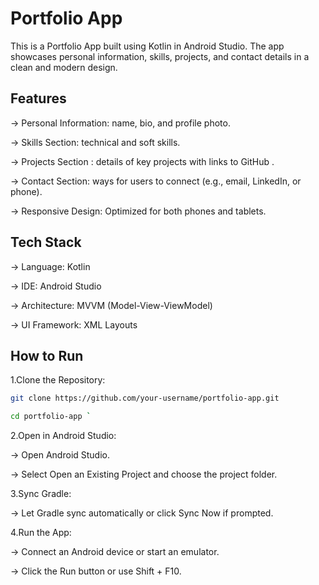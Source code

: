 
# Portfolio App
This is a Portfolio App built using Kotlin in Android Studio. The app showcases  personal information, skills, projects, and contact details in a clean and modern design.

## Features


-> Personal Information: name, bio, and profile photo.

-> Skills Section: technical and soft skills.

-> Projects Section : details of key projects with links to GitHub .

-> Contact Section:  ways for users to connect  (e.g., email, LinkedIn, or phone).

-> Responsive Design: Optimized for both phones and tablets.




## Tech Stack

-> Language: Kotlin

-> IDE: Android Studio

-> Architecture: MVVM (Model-View-ViewModel)

-> UI Framework:  XML Layouts 



## How to Run

1.Clone the Repository:

 ```bash
git clone https://github.com/your-username/portfolio-app.git 

cd portfolio-app `
```


2.Open in Android Studio:

-> Open Android Studio.

-> Select Open an Existing Project and choose the project folder.



3.Sync Gradle:

-> Let Gradle sync automatically or click Sync Now if prompted.



4.Run the App:

-> Connect an Android device or start an emulator.

-> Click the Run button or use Shift + F10.
 
